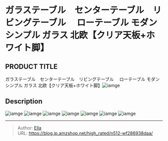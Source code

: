 # ガラステーブル　センターテーブル　リビングテーブル　 ローテーブル モダン シンプル ガラス 北欧【クリア天板&#43;ホワイト脚】


## PRODUCT TITLE 

ガラステーブル　センターテーブル　リビングテーブル　 ローテーブル モダン シンプル ガラス 北欧【クリア天板&#43;ホワイト脚】![iamge](https://b2bfiles1.gigab2b.cn/image/wkseller/301/WF005151/20210804_5478c8c73069f137d1a3d4307344c3b8.jpg)

## Description











![iamge](https://b2bfiles1.gigab2b.cn/image/wkseller/301/WF005151/20200114_476ee7f90e3e14f43afd9e1055c4bed0.jpg)
![iamge](https://b2bfiles1.gigab2b.cn/image/wkseller/301/WF005151/20200114_4add7eca79a3121f603413c651acc1c6.jpg)
![iamge](https://b2bfiles1.gigab2b.cn/image/wkseller/301/WF005151/20200114_5d382c1c668086ccf89b4a4f72457bb0.jpg)
![iamge](https://b2bfiles1.gigab2b.cn/image/wkseller/301/WF005151/20200526_3ad11d6e29767a82def38ca06c2ac283.jpg)
![iamge](https://b2bfiles1.gigab2b.cn/image/wkseller/301/WF005151/20210804_0e2464d212a0087c8cee0f2c468a577e.jpg)
![iamge](https://b2bfiles1.gigab2b.cn/image/wkseller/301/WF005151/20210804_1112b2cf2996c63977982c5cf5368049.jpg)
![iamge](https://b2bfiles1.gigab2b.cn/image/wkseller/301/WF005151/20210804_1af748aa8a89f7f78711e5d64bbca04b.jpg)


---

> Author: [Ella](https://blog.jp.amzshop.net/)  
> URL: https://blog.jp.amzshop.net/high_rated/n512-wf286938daa/  

